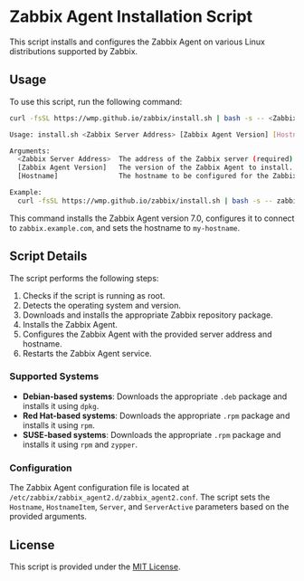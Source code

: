 
# Zabbix Agent Installation Script

This script installs and configures the Zabbix Agent on various Linux distributions supported by Zabbix.

## Usage

To use this script, run the following command:

```sh
curl -fsSL https://wmp.github.io/zabbix/install.sh | bash -s -- <Zabbix Server Address> [Zabbix Agent Version] [Hostname]
```


```sh
Usage: install.sh <Zabbix Server Address> [Zabbix Agent Version] [Hostname]

Arguments:
  <Zabbix Server Address>  The address of the Zabbix server (required).
  [Zabbix Agent Version]   The version of the Zabbix Agent to install. If not provided, the latest version will be used (optional).
  [Hostname]               The hostname to be configured for the Zabbix Agent. If not provided, the system hostname will be used (optional).

Example:
  curl -fsSL https://wmp.github.io/zabbix/install.sh | bash -s -- zabbix.example.com 7.0 my-hostname
```

This command installs the Zabbix Agent version 7.0, configures it to connect to `zabbix.example.com`, and sets the hostname to `my-hostname`.

## Script Details

The script performs the following steps:

1. Checks if the script is running as root.
2. Detects the operating system and version.
3. Downloads and installs the appropriate Zabbix repository package.
4. Installs the Zabbix Agent.
5. Configures the Zabbix Agent with the provided server address and hostname.
6. Restarts the Zabbix Agent service.

### Supported Systems

- **Debian-based systems**: Downloads the appropriate `.deb` package and installs it using `dpkg`.
- **Red Hat-based systems**: Downloads the appropriate `.rpm` package and installs it using `rpm`.
- **SUSE-based systems**: Downloads the appropriate `.rpm` package and installs it using `rpm` and `zypper`.

### Configuration

The Zabbix Agent configuration file is located at `/etc/zabbix/zabbix_agent2.d/zabbix_agent2.conf`. The script sets the `Hostname`, `HostnameItem`, `Server`, and `ServerActive` parameters based on the provided arguments.

## License

This script is provided under the [MIT License](LICENSE).
